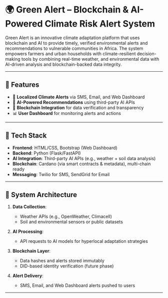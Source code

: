 # 🌍 Green Alert – Blockchain & AI-Powered Climate Risk Alert System

Green Alert is an innovative climate adaptation platform that uses blockchain and AI to provide timely, verified environmental alerts and recommendations to vulnerable communities in Africa. The system empowers farmers and urban households with climate-resilient decision-making tools by combining real-time weather, and environmental data with AI-driven analysis and blockchain-backed data integrity.

---

## 🚀 Features

- 🔔 **Localized Climate Alerts** via SMS, Email, and Web Dashboard
- 🧠 **AI-Powered Recommendations** using third-party AI APIs
- 🔗 **Blockchain Integration** for data verification and transparency
- 📊 **User Dashboard** for monitoring alerts and actions

---

## 🔧 Tech Stack

- **Frontend**: HTML/CSS, Bootstrap (Web Dashboard)
- **Backend**: Python (Flask/FastAPI)
- **AI Integration**: Third-party AI APIs (e.g., weather + soil data analysis)
- **Blockchain**: Cardano (via smart contracts & metadata), multi-chain ready
- **Messaging**: Twilio for SMS, SendGrid for Email

---

## 🧰 System Architecture

1. **Data Collection**:
   - Weather APIs (e.g., OpenWeather, Climacell)
   - Soil and environmental sensors or public datasets

2. **AI Processing**:
   - API requests to AI models for hyperlocal adaptation strategies

3. **Blockchain Layer**:
   - Data hashes and alerts stored immutably
   - DID-based identity verification (future phase)

4. **Alert Delivery**:
   - SMS, Email, and Web Dashboard alerts pushed to users

---

